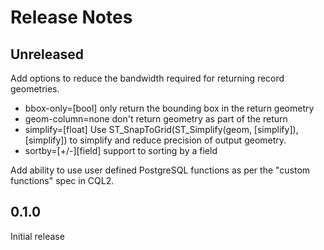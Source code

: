# Release Notes

## Unreleased
Add options to reduce the bandwidth required for returning record geometries.
 - bbox-only=[bool] only return the bounding box in the return geometry
 - geom-column=none don't return geometry as part of the return
 - simplify=[float] Use ST_SnapToGrid(ST_Simplify(geom, [simplify]),[simplify]) to simplify and reduce precision of output geometry.
 - sortby=[+/-][field] support to sorting by a field

Add ability to use user defined PostgreSQL functions as per the "custom functions" spec in CQL2.

## 0.1.0

Initial release
